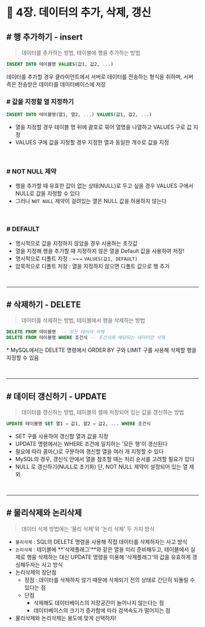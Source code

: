 # 📌 4장. 데이터의 추가, 삭제, 갱신

## # 행 추가하기 - insert
> 데이터를 추가하는 방법, 테이블에 행을 추가하는 방법 
```sql
INSERT INTO 테이블명 VALUES(값1, 값2, ...)
```
데이터를 추가할 경우 클라이언트에서 서버로 데이터를 전송하는 형식을 취하며, 서버 측은 전송받은 데이터를 데이터베이스에 저장

### # 값을 지정할 열 지정하기
```sql
INSERT INTO 테이블명(열1, 열2, ...) VALUES(값1, 값2, ...)
```
- 열을 지정할 경우 테이블 명 뒤에 괄호로 묶어 열명을 나열하고 VALUES 구로 값 지정 
- VALUES 구에 값을 지정할 경우 지정한 열과 동일한 개수로 값을 지정

<br/>

### # NOT NULL 제약
- 행을 추가할 때 유효한 값이 없는 상태(NULL)로 두고 싶을 경우 VALUES 구에서 NULL로 값을 지정할 수 있다
- 그러나 `NOT NULL` 제약이 걸려있는 열은 NULL 값을 허용하지 않는다

<br/>

### # DEFAULT 
- 명시적으로 값을 지정하지 않았을 경우 사용하는 초깃값
- 열을 지정해 행을 추가할 때 지정하지 않은 열을 Default 값을 사용하여 저장!
- 명시적으로 디폴트 지정 : ~~~ `VALUES(값1, DEFAULT)`
- 암묵적으로 디폴트 저장 : 열을 지정하지 않으면 디폴트 값으로 행 추가

<br/>

---

## # 삭제하기 - DELETE
> 데이터를 삭제하는 방법, 테이블에서 행을 삭제하는 방법
```sql
DELETE FROM 테이블명  -- 모든 데이터 삭제
DELETE FROM 테이블명 WHERE 조건식 -- 조건식에 해당되는 데이터만 삭제 
```
\* MySQL에서는 DELETE 명령에서 ORDER BY 구와 LIMIT 구를 사용해 삭제할 행을 지정할 수 있음

<br/>

---

## # 데이터 갱신하기 - UPDATE
> 데이터를 갱신하는 방법, 테이블의 셀에 저장되어 있는 값을 갱신하는 방법
```sql
UPDATE 테이블명 SET 열1 = 값1, 얄2 = 값2, ... WHERE 조건식
```
- SET 구를 사용하여 갱신할 열과 값을 지정
- UPDATE 명령에서는 WHERE 조건에 일치하는 '모든 행'이 갱신된다
- 필요에 따라 콤마(,)로 구분하여 갱신할 열을 여러 개 지정할 수 있다
- MySQL의 경우, 갱신식 안에서 열을 참조할 때는 처리 순서를 고려할 필요가 있다
- NULL 로 갱신하기(NULL로 초기화) 단, NOT NULL 제약이 설정되어 있는 열 제외

<br/>

---

## # 물리삭제와 논리삭제
> 데이터 삭제 방법에는 '물리 삭제'와 '논리 삭제' 두 가지 방식

- `물리삭제` : SQL의 DELETE 명령을 사용해 직접 데이터를 삭제하자는 사고 방식
- `논리삭제` : 테이블에 **'삭제플래그'**와 같은 열을 미리 준비해두고, 테이블에서 실제로 행을 삭제하는 대신 UPDATE 명령을 이용해 '삭제플래그'의 값을 유효하게 갱싱해두자는 사고 방식
- 논리삭제의 장단점
    - 장점 : 데이터를 삭제하지 않기 때문에 삭제되기 전의 상태로 간단히 되돌릴 수 있다는 점
    - 단점
        - 삭제해도 데이터베이스의 저장공간이 늘어나지 않는다는 점
        - 데이터베이스의 크기가 증가함에 따라 검색속도가 떨어지는 점
- 물리삭제와 논리삭제는 용도에 맞게 선택하자! 